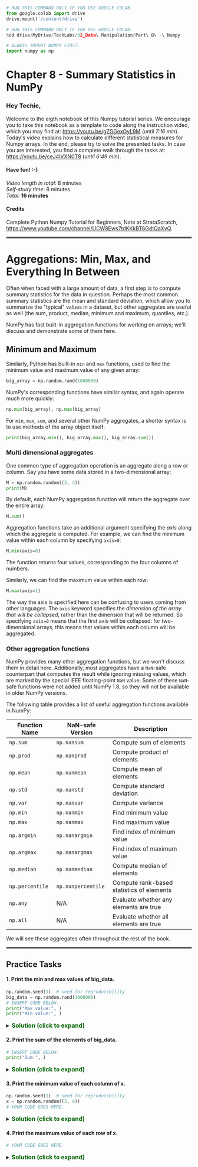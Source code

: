```python
# RUN THIS COMMAND ONLY IF YOU USE GOOGLE COLAB.
from google.colab import drive
drive.mount('/content/drive')
```


```python
# RUN THIS COMMAND ONLY IF YOU USE GOOGLE COLAB.
%cd drive/MyDrive/TechLabs/02_Data\ Manipulation/Part\ B\ -\ Numpy
```


```python
# ALWAYS IMPORT NUMPY FIRST.
import numpy as np
```

# Chapter 8 - Summary Statistics in NumPy
### Hey Techie,   
Welcome to the eigth notebook of this Numpy tutorial series. We encourage you to take this notebook as a template to code along the instruction video, which you may find at: https://youtu.be/gZGGexOyL9M (*until 7:16 min*). Today's video explains how to calculate different statistical measures for Numpy arrays. In the end, please try to solve the presented tasks. In case you are interested, you find a complete walk through the tasks at: https://youtu.be/ceJ4lVXN0T8 (*until 6:49 min*). 

#### Have fun! :-)   
*Video length in total*: 8 minutes   
*Self-study time*: 8 minutes   
*Total*: **16 minutes**   
#### Credits
Complete Python Numpy Tutorial for Beginners, Nate at StrataScratch, https://www.youtube.com/channel/UCW8Ews7tdKKkBT6GdtQaXvQ.
<hr style="border:2px solid gray"> </hr>   

# Aggregations: Min, Max, and Everything In Between

Often when faced with a large amount of data, a first step is to compute summary statistics for the data in question.
Perhaps the most common summary statistics are the mean and standard deviation, which allow you to summarize the "typical" values in a dataset, but other aggregates are useful as well (the sum, product, median, minimum and maximum, quantiles, etc.).

NumPy has fast built-in aggregation functions for working on arrays; we'll discuss and demonstrate some of them here.

## Minimum and Maximum

Similarly, Python has built-in ``min`` and ``max`` functions, used to find the minimum value and maximum value of any given array:


```python
big_array = np.random.rand(1000000)
```

NumPy's corresponding functions have similar syntax, and again operate much more quickly:


```python
np.min(big_array), np.max(big_array)
```

For ``min``, ``max``, ``sum``, and several other NumPy aggregates, a shorter syntax is to use methods of the array object itself:


```python
print(big_array.min(), big_array.max(), big_array.sum())
```

### Multi dimensional aggregates

One common type of aggregation operation is an aggregate along a row or column.
Say you have some data stored in a two-dimensional array:


```python
M = np.random.random((3, 4))
print(M)
```

By default, each NumPy aggregation function will return the aggregate over the entire array:


```python
M.sum()
```

Aggregation functions take an additional argument specifying the *axis* along which the aggregate is computed. For example, we can find the minimum value within each column by specifying ``axis=0``:


```python
M.min(axis=0)
```

The function returns four values, corresponding to the four columns of numbers.

Similarly, we can find the maximum value within each row:


```python
M.max(axis=1)
```

The way the axis is specified here can be confusing to users coming from other languages.
The ``axis`` keyword specifies the *dimension of the array that will be collapsed*, rather than the dimension that will be returned.
So specifying ``axis=0`` means that the first axis will be collapsed: for two-dimensional arrays, this means that values within each column will be aggregated.

### Other aggregation functions

NumPy provides many other aggregation functions, but we won't discuss them in detail here.
Additionally, most aggregates have a ``NaN``-safe counterpart that computes the result while ignoring missing values, which are marked by the special IEEE floating-point ``NaN`` value.
Some of these ``NaN``-safe functions were not added until NumPy 1.8, so they will not be available in older NumPy versions.

The following table provides a list of useful aggregation functions available in NumPy:

|Function Name      |   NaN-safe Version  | Description                                   |
|-------------------|---------------------|-----------------------------------------------|
| ``np.sum``        | ``np.nansum``       | Compute sum of elements                       |
| ``np.prod``       | ``np.nanprod``      | Compute product of elements                   |
| ``np.mean``       | ``np.nanmean``      | Compute mean of elements                      |
| ``np.std``        | ``np.nanstd``       | Compute standard deviation                    |
| ``np.var``        | ``np.nanvar``       | Compute variance                              |
| ``np.min``        | ``np.nanmin``       | Find minimum value                            |
| ``np.max``        | ``np.nanmax``       | Find maximum value                            |
| ``np.argmin``     | ``np.nanargmin``    | Find index of minimum value                   |
| ``np.argmax``     | ``np.nanargmax``    | Find index of maximum value                   |
| ``np.median``     | ``np.nanmedian``    | Compute median of elements                    |
| ``np.percentile`` | ``np.nanpercentile``| Compute rank-based statistics of elements     |
| ``np.any``        | N/A                 | Evaluate whether any elements are true        |
| ``np.all``        | N/A                 | Evaluate whether all elements are true        |

We will see these aggregates often throughout the rest of the book.

<hr style="border:2px solid gray"> </hr>   

## Practice Tasks
#### 1. Print the min and max values of big_data.


```python
np.random.seed(1)  # seed for reproducibility
big_data = np.random.rand(1000000)
# INSERT CODE BELOW.
print("Max value:", )
print("Min value:", )
```

<details>    
<summary>
    <font size="3" color="darkgreen"><b>Solution (click to expand)</b></font>
</summary>
<p>
    <code>print("Max value:", big_data.max())</code><br />
    <code>print("Min value:", big_data.min())</code>
</p>
</details>

#### 2. Print the sum of the elements of big_data.


```python
# INSERT CODE BELOW.
print("Sum:", )
```

<details>    
<summary>
    <font size="3" color="darkgreen"><b>Solution (click to expand)</b></font>
</summary>
<p>
    <code>print("Sum:", big_data.sum())</code><br />
</p>
</details>

#### 3. Print the minimum value of each column of x.


```python
np.random.seed(1)  # seed for reproducibility
x = np.random.random((3, 4))
# YOUR CODE GOES HERE.

```

<details>    
<summary>
    <font size="3" color="darkgreen"><b>Solution (click to expand)</b></font>
</summary>
<p>
    <code>x.min(axis = 0)</code><br />
</p>
</details>

#### 4. Print the maximum value of each row of x.


```python
# YOUR CODE GOES HERE.

```

<details>    
<summary>
    <font size="3" color="darkgreen"><b>Solution (click to expand)</b></font>
</summary>
<p>
    <code>x.max(axis = 1)</code><br />
</p>
</details>
